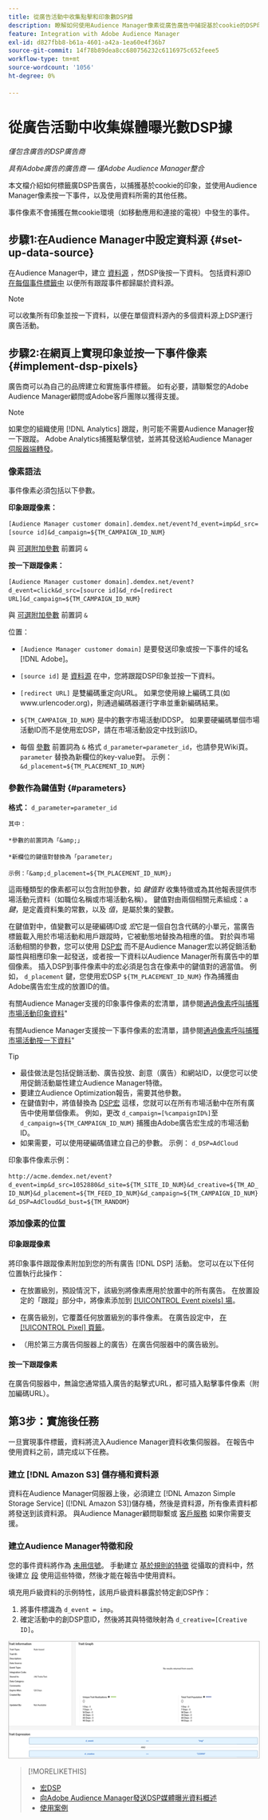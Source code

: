 ```yaml
---
title: 從廣告活動中收集點擊和印象數DSP據
description: 瞭解如何使用Audience Manager像素從廣告廣告中捕捉基於cookie的DSP印象並按一下事件
feature: Integration with Adobe Audience Manager
exl-id: d827fbb8-b61a-4601-a42a-1ea60e4f36b7
source-git-commit: 14f78b89dea8cc680756232c6116975c652feee5
workflow-type: tm+mt
source-wordcount: '1056'
ht-degree: 0%

---
```


# 從廣告活動中收集媒體曝光數DSP據

*僅包含廣告的DSP廣告商*

*具有Adobe廣告的廣告商 — 僅Adobe Audience Manager整合*

本文檔介紹如何標籤廣DSP告廣告，以捕獲基於cookie的印象，並使用Audience Manager像素按一下事件，以及使用資料所需的其他任務。

事件像素不會捕獲在無cookie環境（如移動應用和連接的電視）中發生的事件。

## 步驟1:在Audience Manager中設定資料源 {#set-up-data-source}

在Audience Manager中，建立 [資料源](https://experienceleague.adobe.com/docs/audience-manager/user-guide/features/data-sources/datasources-list-and-settings.html) ，然DSP後按一下資料。 包括資料源ID [在每個事件標籤中](#implement-dsp-pixels) 以便所有跟蹤事件都歸屬於資料源。

>[!NOTE]
> 可以收集所有印象並按一下資料，以便在單個資料源內的多個資料源上DSP運行廣告活動。

## 步驟2:在網頁上實現印象並按一下事件像素 {#implement-dsp-pixels}

廣告商可以為自己的品牌建立和實施事件標籤。 如有必要，請聯繫您的Adobe Audience Manager顧問或Adobe客戶團隊以獲得支援。

>[!NOTE]
>
>如果您的組織使用 [!DNL Analytics] 跟蹤，則可能不需要Audience Manager按一下跟蹤。 Adobe Analytics捕獲點擊信號，並將其發送給Audience Manager [伺服器端轉發](https://experienceleague.adobe.com/docs/analytics/admin/admin-tools/server-side-forwarding/ssf.html)。

### 像素語法

事件像素必須包括以下參數。

**印象跟蹤像素：**

`[Audience Manager customer domain].demdex.net/event?d_event=imp&d_src=[source id]&d_campaign=${TM_CAMPAIGN_ID_NUM}`

與 [可選附加參數](#parameters) 前置詞 `&`

**按一下跟蹤像素：**

`[Audience Manager customer domain].demdex.net/event?d_event=click&d_src=[source id]&d_rd=[redirect URL]&d_campaign=${TM_CAMPAIGN_ID_NUM}`

與 [可選附加參數](#parameters) 前置詞 `&`

位置：

* `[Audience Manager customer domain]` 是要發送印象或按一下事件的域名 [!DNL Adobe]。

* `[source id]` 是 [資料源](#set-up-data-source) 在中，您將跟蹤DSP印象並按一下資料。

* `[redirect URL]` 是雙編碼重定向URL。 如果您使用線上編碼工具(如www.urlencoder.org)，則通過編碼器運行字串並重新編碼結果。

* `${TM_CAMPAIGN_ID_NUM}` 是中的數字市場活動IDDSP。 如果要硬編碼單個市場活動ID而不是使用宏DSP，請在市場活動設定中找到該ID。

* 每個 [參數](#key-value-pairs) 前置詞為 `&` 格式 `d_parameter=parameter_id`，也請參見Wiki頁。 `parameter` 替換為新欄位的key-value對。 示例： `&d_placement=${TM_PLACEMENT_ID_NUM}`

### 參數作為鍵值對 {#parameters}

**格式：**  `d_parameter=parameter_id`

    其中：
    
    *參數的前置詞為「&amp;」
    
    *新欄位的鍵值對替換為「parameter」
    
    示例：「&amp;d_placement=${TM_PLACEMENT_ID_NUM}」

這兩種類型的像素都可以包含附加參數，如 *鍵值對* 收集特徵或為其他報表提供市場活動元資料（如職位名稱或市場活動名稱）。 鍵值對由兩個相關元素組成：a *鍵*，是定義資料集的常數，以及 *值*，是屬於集的變數。

在鍵值對中，值變數可以是硬編碼ID或 *宏*&#x200B;它是一個自包含代碼的小單元，當廣告標籤載入用於市場活動和用戶跟蹤時，它被動態地替換為相應的值。 對於與市場活動相關的參數，您可以使用 [DSP宏](/help/dsp/campaign-management/macros.md) 而不是Audience Manager宏以將促銷活動屬性與相應印象一起發送，或者按一下資料以Audience Manager所有廣告中的單個像素。 插入DSP到事件像素中的宏必須是包含在像素中的鍵值對的適當值。 例如， `d_placement` 鍵，您使用宏DSP `${TM_PLACEMENT_ID_NUM}` 作為捕獲由Adobe廣告宏生成的放置ID的值。

有關Audience Manager支援的印象事件像素的宏清單，請參閱[通過像素呼叫捕獲市場活動印象資料](https://experienceleague.adobe.com/docs/audience-manager/user-guide/implementation-integration-guides/media-data-integration/impression-data-pixels.html#supported-key-value-pairs)&quot;

有關Audience Manager支援按一下事件像素的宏清單，請參閱[通過像素呼叫捕獲市場活動按一下資料](https://experienceleague.adobe.com/docs/audience-manager/user-guide/implementation-integration-guides/media-data-integration/click-data-pixels.html)&quot;

>[!TIP]
>
>* 最佳做法是包括促銷活動、廣告投放、創意（廣告）和網站ID，以便您可以使用促銷活動屬性建立Audience Manager特徵。
>* 要建立Audience Optimization報告，需要其他參數。
>* 在鍵值對中，將值替換為 [DSP宏](/help/dsp/campaign-management/macros.md) 這樣，您就可以在所有市場活動中在所有廣告中使用單個像素。 例如，更改 `d_campaign=[%campaignID%]`至 `d_campaign=${TM_CAMPAIGN_ID_NUM}` 捕獲由Adobe廣告宏生成的市場活動ID。
>* 如果需要，可以使用硬編碼值建立自己的參數。 示例： `d_DSP=AdCloud`


印象事件像素示例：

`http://acme.demdex.net/event?d_event=imp&d_src=1052880&d_site=${TM_SITE_ID_NUM}&d_creative=${TM_AD_ID_NUM}&d_placement=${TM_FEED_ID_NUM}&d_campaign=${TM_CAMPAIGN_ID_NUM}&d_DSP=AdCloud&d_bust=${TM_RANDOM}`

### 添加像素的位置

#### 印象跟蹤像素

將印象事件跟蹤像素附加到您的所有廣告 [!DNL DSP] 活動。 您可以在以下任何位置執行此操作：

* 在放置級別，預設情況下，該級別將像素應用於放置中的所有廣告。 在放置設定的「跟蹤」部分中，將像素添加到 [[!UICONTROL Event pixels] 場](/help/dsp/campaign-management/placements/placement-settings.md)。

* 在廣告級別，它覆蓋任何放置級別的事件像素。 在廣告設定中， [在 [!UICONTROL Pixel] 頁籤](/help/dsp/campaign-management/ads/ad-edit.md)。

* （用於第三方廣告伺服器上的廣告）在廣告伺服器中的廣告級別。

#### 按一下跟蹤像素

在廣告伺服器中，無論您通常插入廣告的點擊式URL，都可插入點擊事件像素（附加編碼URL）。

## 第3步：實施後任務

一旦實現事件標籤，資料將流入Audience Manager資料收集伺服器。 在報告中使用資料之前，請完成以下任務。

### 建立 [!DNL Amazon S3] 儲存桶和資料源

資料在Audience Manager伺服器上後，必須建立 [!DNL Amazon Simple Storage Service] ([!DNL Amazon S3])儲存桶，然後是資料源，所有像素資料都將發送到該資料源。 與Audience Manager顧問聯繫或 [客戶服務](https://experienceleague.adobe.com/docs/audience-manager/user-guide/help-and-legal/help-legal-contact.html) 如果你需要支援。

### 建立Audience Manager特徵和段

您的事件資料將作為 [未用信號](https://experienceleague.adobe.com/docs/audience-manager/user-guide/reporting/interactive-and-overlap-reports/unused-signals.html)。 手動建立 [基於規則的特徵](https://experienceleague.adobe.com/docs/audience-manager/user-guide/features/traits/trait-builder/create-onboarded-rule-based-traits.html) 從攝取的資料中，然後建立 [段](https://experienceleague.adobe.com/docs/audience-manager/user-guide/features/segments/segments-purpose.html) 使用這些特徵，然後才能在報告中使用資料。

填充用戶級資料的示例特性，該用戶級資料暴露於特定創DSP作：

1. 將事件標識為 `d_event = imp`。
1. 確定活動中的創DSP意ID，然後將其與特徵映射為 `d_creative=[Creative ID]`。

![特徵建立螢幕](/help/dsp/assets/aa-trait.png)

>[!MORELIKETHIS]
>
>* [宏DSP](/help/dsp/campaign-management/macros.md)
>* [向Adobe Audience Manager發送DSP媒體曝光資料概述](overview.md)
>* [使用案例](use-cases.md)

